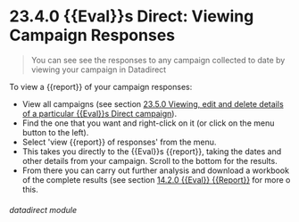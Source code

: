 # 23.4.0 {{Eval}}s Direct: Viewing Campaign Responses

> You can see see the responses to any campaign collected to date by viewing your campaign in Datadirect 

To view a {{report}} of your campaign responses:

- View all campaigns (see section [23.5.0  Viewing, edit and delete details of a particular {{Eval}}s Direct campaign](/help/index/p/23.5.0)).
- Find the one that you want and right-click on it (or click on the menu button to the left).
- Select 'view {{report}} of responses' from the menu.
- This takes you directly to the {{Eval}}s {{report}}, taking the dates and other details from your campaign. Scroll to the bottom for the results.
- From there you can carry out further analysis and download a workbook of the complete results (see section [14.2.0  {{Eval}} {{Report}}](/help/index/p/14.2.0) for more o this. 


###### datadirect module

